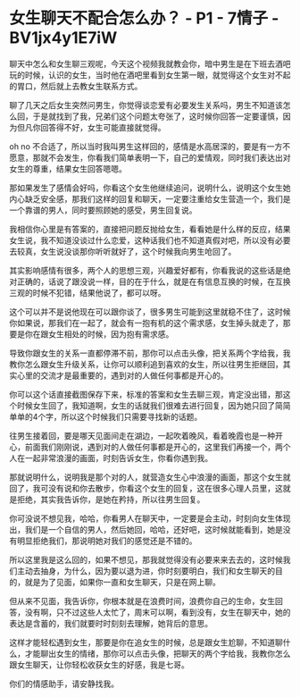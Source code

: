 # 女生聊天不配合怎么办？ - P1 - 7情子 - BV1jx4y1E7iW

聊天中怎么和女生聊三观呢，今天这个视频我就教会你，暗中男生是在下班去酒吧玩的时候，认识的女生，当时他在酒吧里看到女生第一眼，就觉得这个女生对不起的胃口，然后就上去教女生联系方式。

聊了几天之后女生突然问男生，你觉得谈恋爱有必要发生关系吗，男生不知道该怎么回，于是就找到了我，兄弟们这个问题太夸张了，这时候你回答一定要谨慎，因为但凡你回答得不好，女生可能直接就觉得。

oh no 不合适了，所以当时我叫男生这样回的，感情是水高居深的，要是有一方不愿意，那就不会发生，你看我们简单表明一下，自己的爱情观，同时我们表达出对女生的尊重，结果女生回答嗯嗯。

那如果发生了感情会好吗，你看这个女生他继续追问，说明什么，说明这个女生她内心缺乏安全感，那我们这样的回复和聊天，一定要注重给女生营造一个，我们是一个靠谱的男人，同时要照顾她的感受，男生回复说。

我相信你心里是有答案的，直接把问题反抛给女生，看看她是什么样的反应，结果女生说，我不知道没谈过什么恋爱，这种话我们也不知道真假对吧，所以没有必要去较真，女生说没谈那你听听就好了，这个时候我向男生呛回了。

其实影响感情有很多，两个人的思想三观，兴趣爱好都有，你看我说的这些话是绝对正确的，话说了跟没说一样，目的在于什么，就是在有信息互换的时候，在互换三观的时候不犯错，结果他说了，都可以呀。

这个可以并不是说他现在可以跟你谈了，很多男生可能到这里就稳不住了，这时候你如果说，那我们在一起了，就会有一抱有机的这个需求感，女生掉头就走了，那要是你在跟女生相处的时候，因为抱有需求感。

导致你跟女生的关系一直都停滞不前，那你可以点击头像，把关系两个字给我，我教你怎么跟女生升级关系，让你可以顺利追到喜欢的女生，所以往男生拒继回，其实心里的交流才是最重要的，遇到对的人做任何事都是开心的。

你可以这个话直接截图保存下来，标准的答案和女生去聊三观，肯定没出错，那这个时候女生回了，我知道啊，女生的话就我们很难去进行回复，因为她只回了简简单单的4个字，所以这个时候我们只需要寻找新的话题。

往男生接着回，要是哪天见面间走在湖边，一起吹着晚风，看着晚霞也是一种开心，前面我们刚刚说，遇到对的人做任何事都是开心的，这里我们再接一个，两个人在一起非常浪漫的画面，时刻告诉女生，你看你遇到我。

那就说明什么，说明我是那个对的人，就营造女生心中浪漫的画面，那这个女生就回了，我可没有说和你去散步，你看这个女生的回复，这在很多心理人员里，这就是拒绝，其实我告诉你，是她在矜持，所以往男生回复。

你可没说不想见我，哈哈，你看男人在聊天中，一定要是会主动，时刻向女生体现出，我们是一个自信的男人，然后她回，哈哈，还好吧，这时候就能看到，她是没有明显拒绝我们，那说明她对我们的感觉还是不错的。

所以这里我是这么回的，如果不想见，那我就觉得没有必要来来去去的，这时候我们主动去抽身，为什么，因为要以退为进，你时刻要明白，我们和女生聊天的目的，就是为了见面，如果你一直和女生聊天，只是在网上聊。

但从来不见面，我告诉你，你根本就是在浪费时间，浪费你自己的生命，女生回答，没有啊，只不过这些人太忙了，周末可以啊，看到没有，女生在聊天中，她的表达是含蓄的，我们就要时时刻刻去理解，她背后的意思。

这样才能轻松遇到女生，那要是你在追女生的时候，总是跟女生尬聊，不知道聊什么，才能聊出女生的情绪，那你可以点击头像，把聊天的两个字给我，我教你怎么跟女生聊天，让你轻松收获女生的好感，我是七哥。

你们的情感助手，请安静找我。
